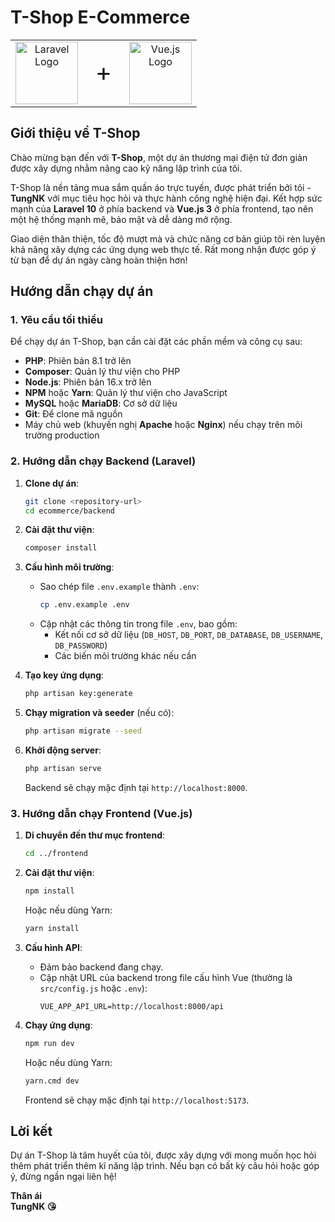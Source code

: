 # T-Shop E-Commerce

<table align="center" border="0" cellpadding="0" cellspacing="0" style="border: none; border-collapse: collapse;">
  <tr>
    <td align="center" style="border: none;">
      <a href="https://laravel.com" target="_blank" rel="noopener noreferrer">
        <img src="https://raw.githubusercontent.com/laravel/art/master/logo-lockup/5%20SVG/2%20CMYK/1%20Full%20Color/laravel-logolockup-cmyk-red.svg" alt="Laravel Logo" height="100" />
      </a>
    </td>
    <td align="center" style="font-size: 40px; border: none;">+</td>
    <td align="center" style="border: none;">
      <a href="https://vuejs.org" target="_blank" rel="noopener noreferrer">
        <img src="https://vuejs.org/images/logo.png" alt="Vue.js Logo" height="100" />
      </a>
    </td>
  </tr>
</table>


## Giới thiệu về T-Shop

Chào mừng bạn đến với **T-Shop**, một dự án thương mại điện tử đơn giản được xây dựng nhằm nâng cao kỹ năng lập trình của tôi. 

T-Shop là nền tảng mua sắm quần áo trực tuyến, được phát triển bởi tôi - **TungNK** với mục tiêu học hỏi và thực hành công nghệ hiện đại. Kết hợp sức mạnh của **Laravel 10** ở phía backend và **Vue.js 3** ở phía frontend, tạo nên một hệ thống mạnh mẽ, bảo mật và dễ dàng mở rộng.

Giao diện thân thiện, tốc độ mượt mà và chức năng cơ bản giúp tôi rèn luyện khả năng xây dựng các ứng dụng web thực tế. Rất mong nhận được góp ý từ bạn để dự án ngày càng hoàn thiện hơn!

## Hướng dẫn chạy dự án

### 1. Yêu cầu tối thiểu
Để chạy dự án T-Shop, bạn cần cài đặt các phần mềm và công cụ sau:

- **PHP**: Phiên bản 8.1 trở lên
- **Composer**: Quản lý thư viện cho PHP
- **Node.js**: Phiên bản 16.x trở lên
- **NPM** hoặc **Yarn**: Quản lý thư viện cho JavaScript
- **MySQL** hoặc **MariaDB**: Cơ sở dữ liệu
- **Git**: Để clone mã nguồn
- Máy chủ web (khuyến nghị **Apache** hoặc **Nginx**) nếu chạy trên môi trường production

### 2. Hướng dẫn chạy Backend (Laravel)
1. **Clone dự án**:
   ```bash
   git clone <repository-url>
   cd ecommerce/backend
   ```

2. **Cài đặt thư viện**:
   ```bash
   composer install
   ```

3. **Cấu hình môi trường**:
   - Sao chép file `.env.example` thành `.env`:
     ```bash
     cp .env.example .env
     ```
   - Cập nhật các thông tin trong file `.env`, bao gồm:
     - Kết nối cơ sở dữ liệu (`DB_HOST`, `DB_PORT`, `DB_DATABASE`, `DB_USERNAME`, `DB_PASSWORD`)
     - Các biến môi trường khác nếu cần

4. **Tạo key ứng dụng**:
   ```bash
   php artisan key:generate
   ```

5. **Chạy migration và seeder** (nếu có):
   ```bash
   php artisan migrate --seed
   ```

6. **Khởi động server**:
   ```bash
   php artisan serve
   ```
   Backend sẽ chạy mặc định tại `http://localhost:8000`.

### 3. Hướng dẫn chạy Frontend (Vue.js)
1. **Di chuyển đến thư mục frontend**:
   ```bash
   cd ../frontend
   ```

2. **Cài đặt thư viện**:
   ```bash
   npm install
   ```
   Hoặc nếu dùng Yarn:
   ```bash
   yarn install
   ```

3. **Cấu hình API**:
   - Đảm bảo backend đang chạy.
   - Cập nhật URL của backend trong file cấu hình Vue (thường là `src/config.js` hoặc `.env`):
     ```env
     VUE_APP_API_URL=http://localhost:8000/api
     ```

4. **Chạy ứng dụng**:
   ```bash
   npm run dev
   ```
   Hoặc nếu dùng Yarn:
   ```bash
   yarn.cmd dev
   ```
   Frontend sẽ chạy mặc định tại `http://localhost:5173`.

## Lời kết

Dự án T-Shop là tâm huyết của tôi, được xây dựng với mong muốn học hỏi thêm phát triển thêm kĩ năng lập trình. Nếu bạn có bất kỳ câu hỏi hoặc góp ý, đừng ngần ngại liên hệ!

**Thân ái**  
**TungNK 😘**
